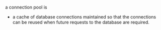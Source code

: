 a connection pool is 
- a cache of database connections maintained so that the connections can be reused when future requests to the database are required.